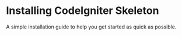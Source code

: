 # Installing CodeIgniter Skeleton

A simple installation guide to help you get started as quick as possible.
